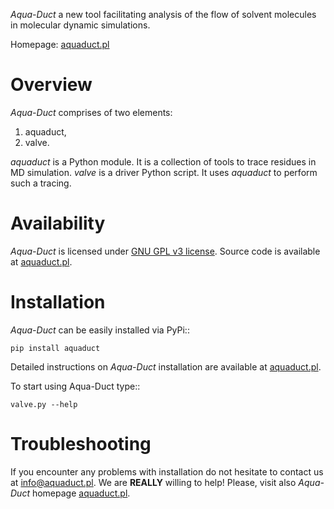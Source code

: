 *Aqua-Duct* a new tool facilitating analysis of the flow of solvent molecules in molecular dynamic simulations.

Homepage: [aquaduct.pl](http://aquaduct.pl)

Overview
========

*Aqua-Duct* comprises of two elements:

1. aquaduct,
2. valve.

*aquaduct* is a Python module. It is a collection of tools to trace residues in MD simulation.
*valve* is a driver Python script. It uses *aquaduct* to perform such a tracing.

Availability
============

*Aqua-Duct* is licensed under [GNU GPL v3 license](https://www.gnu.org/licenses/gpl-3.0.en.html).
Source code is available at [aquaduct.pl](http://aquaduct.pl).

Installation
============

*Aqua-Duct* can be easily installed via PyPi::

    pip install aquaduct

Detailed instructions on *Aqua-Duct* installation are available at [aquaduct.pl](http://aquaduct.pl).

To start using Aqua-Duct type::

    valve.py --help

Troubleshooting
===============

If you encounter any problems with installation do not hesitate to contact us at info@aquaduct.pl. We are **REALLY** willing to help!
Please, visit also *Aqua-Duct* homepage [aquaduct.pl](http://aquaduct.pl).
